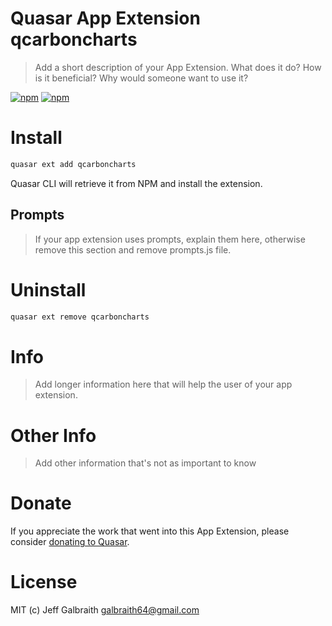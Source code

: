# Quasar App Extension qcarboncharts

> Add a short description of your App Extension. What does it do? How is it beneficial? Why would someone want to use it?

[![npm](https://img.shields.io/npm/v/quasar-app-extension-qcarboncharts.svg?label=quasar-app-extension-qcarboncharts)](https://www.npmjs.com/package/quasar-app-extension-qcarboncharts)
[![npm](https://img.shields.io/npm/dt/quasar-app-extension-qcarboncharts.svg)](https://www.npmjs.com/package/quasar-app-extension-qcarboncharts)

# Install
```bash
quasar ext add qcarboncharts
```
Quasar CLI will retrieve it from NPM and install the extension.

## Prompts

> If your app extension uses prompts, explain them here, otherwise remove this section and remove prompts.js file.

# Uninstall
```bash
quasar ext remove qcarboncharts
```

# Info
> Add longer information here that will help the user of your app extension.

# Other Info
> Add other information that's not as important to know

# Donate
If you appreciate the work that went into this App Extension, please consider [donating to Quasar](https://donate.quasar.dev).

# License
MIT (c) Jeff Galbraith <galbraith64@gmail.com>
